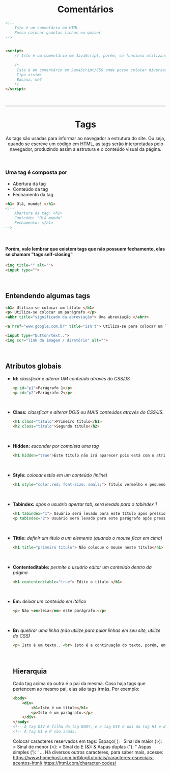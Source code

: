 <span align="center"> 

# Comentários 

</span>

```html
<!-- 
    Isto é um comentário em HTML.
    Posso colocar quantas linhas eu quiser.
-->


<script> 
    // Isto é um comentário em JavaScript, porém, só funciona utilizando uma única linha.
    
    /* 
     Isto é um comentário em JavaScript/CSS onde posso colocar diversas linhas..
     Tipo assim!
     Bacana, né?
    */ 
</script>
```

</br>

_________________________________________________________________________________________________________________
<span align="center">

# Tags

<p>
As tags são usadas para informar ao navegador a estrutura do site. Ou seja, quando se escreve um código em HTML, as tags serão interpretadas pelo navegador, produzindo assim a estrutura e o conteúdo visual da página. 
</p>
</span>

</br>

### Uma tag é composta por
* Abertura da tag
* Conteúdo da tag
* Fechamento da tag
```html
<h1> Olá, mundo! </h1>
<!-- 
    Abertura da tag: <h1>
    Conteúdo: "Olá mundo"
    Fechamento: </h1>
-->
```

</br>

#### Porém, vale lembrar que existem tags que não possuem fechamento, elas se chamam "tags self-closing"
```html
<img title="" alt="">
<input type="">
``` 

</br>

## Entendendo algumas tags
```html
<h1> Utiliza-se colocar um título </h1>
<p> Utiliza-se colocar um parágrafo </p>
<abbr title="significado da abreviação"> Uma abreviação </abrr>

<a href="www.google.com.br" title="isn't"> Utiliza-se para colocar um link </a> 

<input type="button/text..">
<img scr="link da imagem / diretório" alt=""> 
```

</br>

## Atributos globais 
<ul type="square">

<li>

__Id:__ _classficar e alterar UM conteúdo através do CSS/JS._
</li>

```html
<p id="p1">Parágrafo 1</p>
<p id="p2">Parágrafo 2</p>
```
</br>
<li> 

__Class:__ _classficar e alterar DOIS ou MAIS conteúdos através do CSS/JS._
</li>

```html
<h1 class="título">Primeiro título</h1> 
<h2 class="título">Segundo título</h2>
```
</br>
<li>

__Hidden:__ _esconder por completa uma tag_
</li>

```html
<h1 hidden="true">Este título não irá aparecer pois está com o atributo hidden :( </h1>
```
</br>
<li>

__Style:__ _colocar estilo em um conteúdo (inline)_
```html
<h1 style="color:red; font-size: small;"> Título vermelho e pequeno</h1>
```
</br>
<li>

__Tabindex:__ _após o usuário apertar tab, será levado para o tabindex 1_
</li>

```html
<h1 tabindex="1"> Usuário será levado para este título após pressionar tab</h1>
<p tabindex="2"> Usuário será levado para este parágrafo após pressionar tab novamente</p>
```
</br>
<li>

__Tittle:__ _definir um título a um elemento (quando o mouse ficar em cima)_
</li>

```html
<h1 title="primeiro título"> Não coloque o mouse neste título</h1>   
```
</br>
<li>

__Contenteditable:__ _permite o usuário editar um conteúdo dentro da página_
</li>

```html
<h1 contenteditable="true"> Edite o título </h1> 
```
</br>
<li>

__Em:__ _deixar um conteúdo em itálico_
</li>

```html
<p> Não <em>leia</em> este parágrafo.</p>
```
</br>
<li>

__Br:__ _quebrar uma linha (não utilize para pular linhas em seu site, utilize do CSS)_
</li>

```html
<p> Isto é um texto.. <br> Isto é a continuação do texto, porém, em outras linha. </p>
```

</br>

## Hierarquia 
Cada tag acima da outra é o pai da mesma. Caso haja tags que pertencem ao mesmo pai, elas são tags irmãs. 
Por exemplo:

```html
<body>
    <div> 
        <h1>Isto é um título</h1>
        <p>Isto é um parágrafo.</p>
    </div>
</body>
<!-- A tag DIV é filha da tag BODY, e a tag DIV é pai da tag H1 e da tag P. -->
<!-- A tag h1 e P são irmãs.                                                -->
```

Colocar caracteres reservados em tags:
Espaço(  ): &nbsp; 
Sinal de maior (>): &gt; 
Sinal de menor (<): &lt; 
Sinal do E (&): &amp;
Aspas duplas ("): &quot; 
Aspas simples ('): &apos; 
... Há diversos outros caracteres, para saber mais, acesse:
https://www.homehost.com.br/blog/tutoriais/caracteres-especiais-acentos-html/
https://html.com/character-codes/